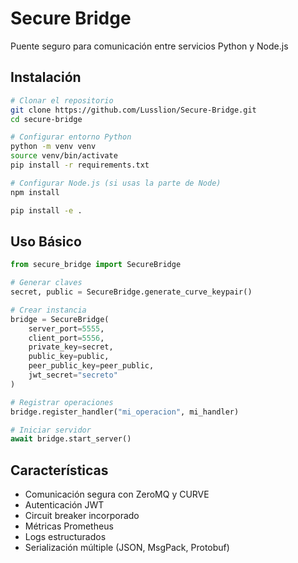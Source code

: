 # Secure Bridge

Puente seguro para comunicación entre servicios Python y Node.js

## Instalación

```bash
# Clonar el repositorio
git clone https://github.com/Lusslion/Secure-Bridge.git
cd secure-bridge

# Configurar entorno Python
python -m venv venv
source venv/bin/activate
pip install -r requirements.txt

# Configurar Node.js (si usas la parte de Node)
npm install
```

```bash
pip install -e .
```

## Uso Básico

```python
from secure_bridge import SecureBridge

# Generar claves
secret, public = SecureBridge.generate_curve_keypair()

# Crear instancia
bridge = SecureBridge(
    server_port=5555,
    client_port=5556,
    private_key=secret,
    public_key=public,
    peer_public_key=peer_public,
    jwt_secret="secreto"
)

# Registrar operaciones
bridge.register_handler("mi_operacion", mi_handler)

# Iniciar servidor
await bridge.start_server()
```

## Características

- Comunicación segura con ZeroMQ y CURVE
- Autenticación JWT
- Circuit breaker incorporado
- Métricas Prometheus
- Logs estructurados
- Serialización múltiple (JSON, MsgPack, Protobuf)

